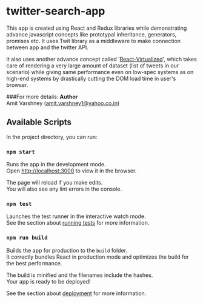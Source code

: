 # twitter-search-app

This app is created using React and Redux libraries while demonstrating advance javascript concepts like prototypal inheritance, generators, promises etc.
It uses Twit library as a middleware to make connection between app and the twitter API. 

It also uses another advance concept called '[React-Virtualized](https://github.com/bvaughn/react-virtualized)', which takes care of rendering a very large amount of dataset (list of tweets in our scenario)
while giving same performance even on low-spec systems as on high-end systems by drastically cutting the DOM load time in user's browser.

###For more details:
**Author**<br>
Amit Varshney ([amit.varshney1@yahoo.co.in](mailto:amit.varshney1@yahoo.co.in))

## Available Scripts

In the project directory, you can run:

### `npm start`

Runs the app in the development mode.<br>
Open [http://localhost:3000](http://localhost:3000) to view it in the browser.

The page will reload if you make edits.<br>
You will also see any lint errors in the console.

### `npm test`

Launches the test runner in the interactive watch mode.<br>
See the section about [running tests](https://facebook.github.io/create-react-app/docs/running-tests) for more information.

### `npm run build`

Builds the app for production to the `build` folder.<br>
It correctly bundles React in production mode and optimizes the build for the best performance.

The build is minified and the filenames include the hashes.<br>
Your app is ready to be deployed!

See the section about [deployment](https://facebook.github.io/create-react-app/docs/deployment) for more information.
